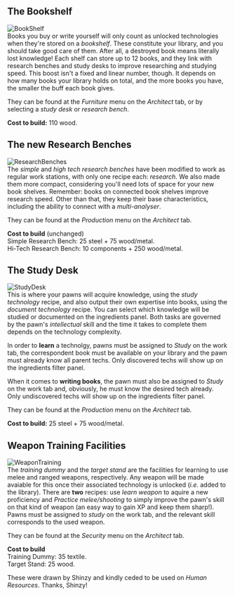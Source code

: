 ## The Bookshelf
![BookShelf](https://i.imgur.com/uOLvVV4.png)\
Books you buy or write yourself will only count as unlocked technologies when they're stored on a _bookshelf_. These constitute your library, and you should take good care of them. After all, a destroyed book means literally lost knowledge! Each shelf can store up to 12 books, and they link with research benches and study desks to improve researching and studying speed. This boost isn't a fixed and linear number, though. It depends on how many books your library holds on total, and the more books you have, the smaller the buff each book gives.

They can be found at the _Furniture_ menu on the _Architect_ tab, or by selecting a _study desk_ or _research bench_.

**Cost to build:** 110 wood.

## The new Research Benches
![ResearchBenches](https://i.imgur.com/scoC79s.png)\
The _simple_ and _high tech research benches_ have been modified to work as regular work stations, with only one recipe each: _research_. We also made them more compact, considering you'll need lots of space for your new book shelves. Remember: books on connected book shelves improve research speed. Other than that, they keep their base characteristics, including the ability to connect with a _multi-analyser_.

They can be found at the _Production_ menu on the _Architect_ tab.

**Cost to build** (unchanged)\
Simple Research Bench: 25 steel + 75 wood/metal.\
Hi-Tech Research Bench: 10 components + 250 wood/metal.

## The Study Desk
![StudyDesk](https://i.imgur.com/ZivxfT4.png)\
This is where your pawns will acquire knowledge, using the _study technology_ recipe, and also output their own expertise into books, using the _document technology_ recipe. You can select which knowledge will be studied or documented on the ingredients panel. Both tasks are governed by the pawn's _intellectual_ skill and the time it takes to complete them depends on the technology complexity.

In order to **learn** a technolgy, pawns must be assigned to _Study_ on the work tab, the correspondent book must be available on your library and the pawn must already know all parent techs. Only discovered techs will show up on the ingredients filter panel. 

When it comes to **writing books**, the pawn must also be assigned to _Study_ on the work tab and, obviously, he must know the desired tech already. Only undiscovered techs will show up on the ingredients filter panel.

They can be found at the _Production_ menu on the _Architect_ tab.

**Cost to build:** 25 steel + 75 wood/metal.

## Weapon Training Facilities

![WeaponTraining](https://i.imgur.com/W7lBKOr.png)\
The _training dummy_ and the _target stand_ are the facilities for learning to use melee and ranged weapons, respectively. Any weapon will be made avaiable for this once their associated technology is unlocked (_i.e._ added to the library). There are **two** recipes: use _learn weapon_ to aquire a new proficiency and _Practice melee/shooting_ to simply improve the pawn's skill on that kind of weapon (an easy way to gain XP and keep them sharp!). Pawns must be assigned to _study_ on the work tab, and the relevant skill corresponds to the used weapon.

They can be found at the _Security_ menu on the _Architect_ tab.

**Cost to build**\
Training Dummy: 35 textile.\
Target Stand: 25 wood.

These were drawn by Shinzy and kindly ceded to be used on _Human Resources_. Thanks, Shinzy!